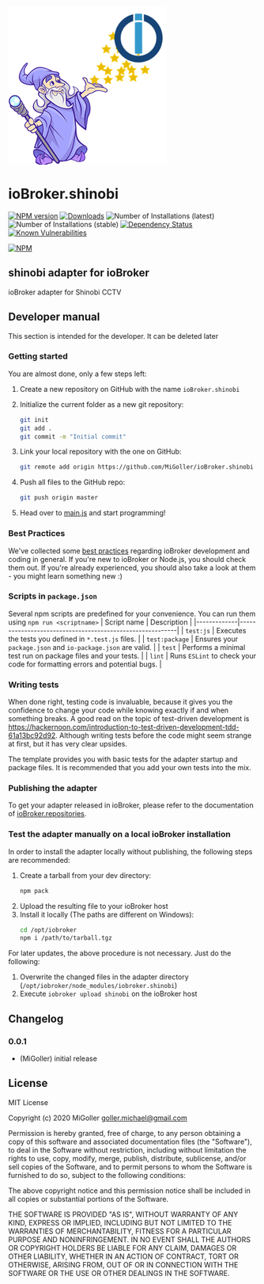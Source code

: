 ![Logo](admin/shinobi.png)
# ioBroker.shinobi

[![NPM version](http://img.shields.io/npm/v/iobroker.shinobi.svg)](https://www.npmjs.com/package/iobroker.shinobi)
[![Downloads](https://img.shields.io/npm/dm/iobroker.shinobi.svg)](https://www.npmjs.com/package/iobroker.shinobi)
![Number of Installations (latest)](http://iobroker.live/badges/shinobi-installed.svg)
![Number of Installations (stable)](http://iobroker.live/badges/shinobi-stable.svg)
[![Dependency Status](https://img.shields.io/david/MiGoller/iobroker.shinobi.svg)](https://david-dm.org/MiGoller/iobroker.shinobi)
[![Known Vulnerabilities](https://snyk.io/test/github/MiGoller/ioBroker.shinobi/badge.svg)](https://snyk.io/test/github/MiGoller/ioBroker.shinobi)

[![NPM](https://nodei.co/npm/iobroker.shinobi.png?downloads=true)](https://nodei.co/npm/iobroker.shinobi/)

## shinobi adapter for ioBroker

ioBroker adapter for Shinobi CCTV

## Developer manual
This section is intended for the developer. It can be deleted later

### Getting started

You are almost done, only a few steps left:
1. Create a new repository on GitHub with the name `ioBroker.shinobi`
1. Initialize the current folder as a new git repository:  
	```bash
	git init
	git add .
	git commit -m "Initial commit"
	```
1. Link your local repository with the one on GitHub:  
	```bash
	git remote add origin https://github.com/MiGoller/ioBroker.shinobi
	```

1. Push all files to the GitHub repo:  
	```bash
	git push origin master
	```
1. Head over to [main.js](main.js) and start programming!

### Best Practices
We've collected some [best practices](https://github.com/ioBroker/ioBroker.repositories#development-and-coding-best-practices) regarding ioBroker development and coding in general. If you're new to ioBroker or Node.js, you should
check them out. If you're already experienced, you should also take a look at them - you might learn something new :)

### Scripts in `package.json`
Several npm scripts are predefined for your convenience. You can run them using `npm run <scriptname>`
| Script name | Description                                              |
|-------------|----------------------------------------------------------|
| `test:js`   | Executes the tests you defined in `*.test.js` files.     |
| `test:package`    | Ensures your `package.json` and `io-package.json` are valid. |
| `test` | Performs a minimal test run on package files and your tests. |
| `lint` | Runs `ESLint` to check your code for formatting errors and potential bugs. |

### Writing tests
When done right, testing code is invaluable, because it gives you the 
confidence to change your code while knowing exactly if and when 
something breaks. A good read on the topic of test-driven development 
is https://hackernoon.com/introduction-to-test-driven-development-tdd-61a13bc92d92. 
Although writing tests before the code might seem strange at first, but it has very 
clear upsides.

The template provides you with basic tests for the adapter startup and package files.
It is recommended that you add your own tests into the mix.

### Publishing the adapter
To get your adapter released in ioBroker, please refer to the documentation 
of [ioBroker.repositories](https://github.com/ioBroker/ioBroker.repositories#requirements-for-adapter-to-get-added-to-the-latest-repository).

### Test the adapter manually on a local ioBroker installation
In order to install the adapter locally without publishing, the following steps are recommended:
1. Create a tarball from your dev directory:  
	```bash
	npm pack
	```
1. Upload the resulting file to your ioBroker host
1. Install it locally (The paths are different on Windows):
	```bash
	cd /opt/iobroker
	npm i /path/to/tarball.tgz
	```

For later updates, the above procedure is not necessary. Just do the following:
1. Overwrite the changed files in the adapter directory (`/opt/iobroker/node_modules/iobroker.shinobi`)
1. Execute `iobroker upload shinobi` on the ioBroker host

## Changelog

### 0.0.1
* (MiGoller) initial release

## License
MIT License

Copyright (c) 2020 MiGoller <goller.michael@gmail.com>

Permission is hereby granted, free of charge, to any person obtaining a copy
of this software and associated documentation files (the "Software"), to deal
in the Software without restriction, including without limitation the rights
to use, copy, modify, merge, publish, distribute, sublicense, and/or sell
copies of the Software, and to permit persons to whom the Software is
furnished to do so, subject to the following conditions:

The above copyright notice and this permission notice shall be included in all
copies or substantial portions of the Software.

THE SOFTWARE IS PROVIDED "AS IS", WITHOUT WARRANTY OF ANY KIND, EXPRESS OR
IMPLIED, INCLUDING BUT NOT LIMITED TO THE WARRANTIES OF MERCHANTABILITY,
FITNESS FOR A PARTICULAR PURPOSE AND NONINFRINGEMENT. IN NO EVENT SHALL THE
AUTHORS OR COPYRIGHT HOLDERS BE LIABLE FOR ANY CLAIM, DAMAGES OR OTHER
LIABILITY, WHETHER IN AN ACTION OF CONTRACT, TORT OR OTHERWISE, ARISING FROM,
OUT OF OR IN CONNECTION WITH THE SOFTWARE OR THE USE OR OTHER DEALINGS IN THE
SOFTWARE.
